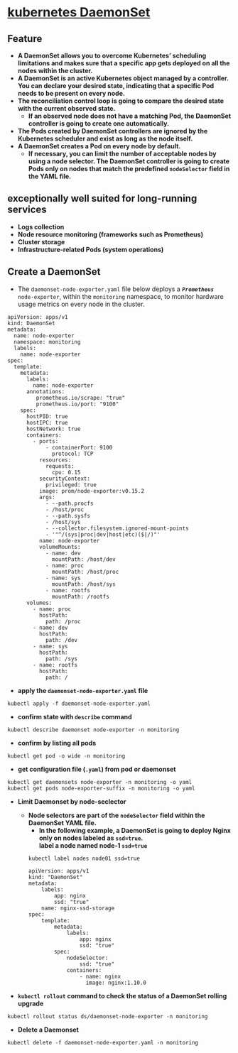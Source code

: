 # [kubernetes DaemonSet](https://phoenixnap.com/kb/kubernetes-daemonset#:~:text=A%20DaemonSet%20is%20an%20active%20Kubernetes%20object%20managed,the%20desired%20state%20with%20the%20current%20observed%20state.)
## **Feature**<br>
* **A DaemonSet allows you to overcome Kubernetes’ scheduling limitations and makes sure that a specific app gets deployed on all the nodes within the cluster.**<br>
* **A DaemonSet is an active Kubernetes object managed by a controller. You can declare your desired state, indicating that a specific Pod needs to be present on every node.**<br>
* **The reconciliation control loop is going to compare the desired state with the current observed state.**<br>
    * **If an observed node does not have a matching Pod, the DaemonSet controller is going to create one automatically.**<br>
* **The Pods created by DaemonSet controllers are ignored by the Kubernetes scheduler and exist as long as the node itself.**<br>
* **A DaemonSet creates a Pod on every node by default.**<br>
    * **If necessary, you can limit the number of acceptable nodes by using a node selector. The DaemonSet controller is going to create Pods only on nodes that match the predefined `nodeSelector` field in the YAML file.**<br>

## **exceptionally well suited for long-running services**<br>
* **Logs collection**<br>
* **Node resource monitoring (frameworks such as Prometheus)**<br>
* **Cluster storage**<br>
* **Infrastructure-related Pods (system operations)**<br>

## **Create a DaemonSet**<br>
* The `daemonset-node-exporter.yaml` file below deploys a ***`Prometheus`*** `node-exporter`, within the `monitoring` namespace, to monitor hardware usage metrics on every node in the cluster.<br>
```
apiVersion: apps/v1
kind: DaemonSet
metadata:
  name: node-exporter
  namespace: monitoring
  labels:
    name: node-exporter
spec:
  template:
    metadata:
      labels:
        name: node-exporter
      annotations:
         prometheus.io/scrape: "true"
         prometheus.io/port: "9100"
    spec:
      hostPID: true
      hostIPC: true
      hostNetwork: true
      containers:
        - ports:
            - containerPort: 9100
              protocol: TCP
          resources:
            requests:
              cpu: 0.15
          securityContext:
            privileged: true
          image: prom/node-exporter:v0.15.2
          args:
            - --path.procfs
            - /host/proc
            - --path.sysfs
            - /host/sys
            - --collector.filesystem.ignored-mount-points
            - '"^/(sys|proc|dev|host|etc)($|/)"'
          name: node-exporter
          volumeMounts:
            - name: dev
              mountPath: /host/dev
            - name: proc
              mountPath: /host/proc
            - name: sys
              mountPath: /host/sys
            - name: rootfs
              mountPath: /rootfs
      volumes:
        - name: proc
          hostPath:
            path: /proc
        - name: dev
          hostPath:
            path: /dev
        - name: sys
          hostPath:
            path: /sys
        - name: rootfs
          hostPath:
            path: /
```
* **apply the `daemonset-node-exporter.yaml` file**<br>
```
kubectl apply -f daemonset-node-exporter.yaml
```
* **confirm state with `describe` command**<br>
```
kubectl describe daemonset node-exporter -n monitoring
```
* **confirm by listing all pods**<br>
```
kubectl get pod -o wide -n monitoring
```
* **get configuration file (`.yaml`) from pod or daemonset**<br>
```
kubectl get daemonsets node-exporter -n monitoring -o yaml
kubectl get pods node-exporter-suffix -n monitoring -o yaml
```
* **Limit Daemonset by node-seclector**<br>
    * **Node selectors are part of the `nodeSelector` field within the DaemonSet YAML file.**<br>
        * **In the following example, a DaemonSet is going to deploy Nginx only on nodes labeled as `ssd=true`.**<br>
        **label a node named node-1 `ssd=true`**<br>
        ```
        kubectl label nodes node01 ssd=true
        ```
        ```
        apiVersion: apps/v1 
        kind: "DaemonSet" 
        metadata: 
            labels: 
                app: nginx 
                ssd: "true" 
            name: nginx-ssd-storage 
        spec: 
            template: 
                metadata: 
                    labels: 
                        app: nginx
                        ssd: "true" 
                spec: 
                    nodeSelector: 
                        ssd: "true" 
                    containers:
                        - name: nginx 
                          image: nginx:1.10.0
        ```


* **`kubectl rollout` command to check the status of a DaemonSet rolling upgrade**<br>
```
kubectl rollout status ds/daemonset-node-exporter -n monitoring
```

* **Delete a Daemonset**<br>
```
kubectl delete -f daemonset-node-exporter.yaml -n monitoring
```
